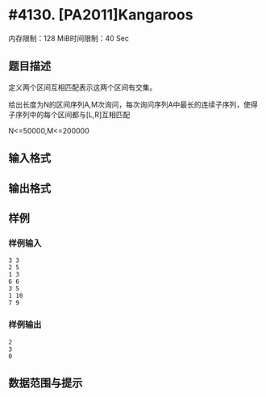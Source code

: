 # #4130. [PA2011]Kangaroos

内存限制：128 MiB时间限制：40 Sec

## 题目描述

定义两个区间互相匹配表示这两个区间有交集。

给出长度为N的区间序列A,M次询问，每次询问序列A中最长的连续子序列，使得子序列中的每个区间都与[L,R]互相匹配

N<=50000,M<=200000

## 输入格式

## 输出格式

## 样例

### 样例输入

    
    3 3
    2 5
    1 3
    6 6
    3 5
    1 10
    7 9
    

### 样例输出

    
    2
    3
    0
    

## 数据范围与提示
